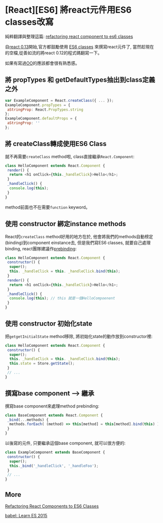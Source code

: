 # [React][ES6] 將react元件用ES6 classes改寫

純粹翻譯與整理這篇: [refactoring react component to es6 classes](http://www.newmediacampaigns.com/blog/refactoring-react-components-to-es6-classes)


自[react 0.13](https://facebook.github.io/react/blog/2015/03/10/react-v0.13.html)開始,官方都鼓勵使用 [ES6 classes](https://facebook.github.io/react/blog/2015/01/27/react-v0.13.0-beta-1.html) 來撰寫react元件了, 當然趁現在的空檔,從善如流的將react 0.12的程式碼翻寫一下。


如果有寫過[OO](https://zh.wikipedia.org/zh-tw/%E9%9D%A2%E5%90%91%E5%AF%B9%E8%B1%A1%E7%A8%8B%E5%BA%8F%E8%AE%BE%E8%AE%A1)的應該都會很有熟悉感。

## 將 propTypes 和 getDefaultTypes抽出到class定義之外

``` js
var ExampleComponent = React.createClass({ ... });
ExampleComponent.propTypes = {
 aStringProp: React.PropTypes.string
};
ExampleComponent.defaultProps = {
 aStringProp: ''
};
```

## 將 createClass轉成使用ES6 Class

就不再需要`createClass` method啦, class直接繼承`React.Component`:

``` js
class HelloComponent extends React.Component {
 render() { 
  return <h1 onClick={this._handleClick}>Hello</h1>;
 }
 _handleClick() {
  console.log(this);
 }
}
```

method前面也不在需要`function` keyword。

## 使用 constructor 綁定instance methods

React的`createClass` method好用的地方在於, 他會將我們的methods自動榜定(binding)到component einstance去, 但是我們寫ES6 classes, 就要自己處理binding, react團隊建議作[prebinding](https://facebook.github.io/react/blog/2015/01/27/react-v0.13.0-beta-1.html#autobinding):

``` js
class HelloComponent extends React.Component {
 constructor() {
  super();
  this. _handleClick = this. _handleClick.bind(this);
 }
 render() { 
  return <h1 onClick={this._handleClick}>Hello</h1>;
 }
 _handleClick() {
  console.log(this); // this 就是一個HelloCompoenent
 }
}
```

## 使用 constructor 初始化state

把`getgetInitialState` method移除, 將初始化state的動作放到constructor裡: 

``` js
class HelloComponent extends React.Component {
 constructor() {
  super();
  this. _handleClick = this. _handleClick.bind(this);
  this.state = Store.getState();
 }
 // ...
}
```

## 撰寫base component --> 繼承

撰寫base component來處理method prebinding: 

``` js
class BaseComponent extends React.Component {
 _bind(...methods) {
  methods.forEach( (method) => this[method] = this[method].bind(this) );
 }
}
```

以後寫的元件, 只要繼承這個base component, 就可以很方便的: 

``` js
class ExampleComponent extends BaseComponent {
 constructor() {
  super();
  this._bind('_handleClick', '_handleFoo');
 }
 // ...
}
```

## More 

[Refactoring React Components to ES6 Classes](http://www.newmediacampaigns.com/blog/refactoring-react-components-to-es6-classes)

[babel: Learn ES 2015](https://babeljs.io/docs/learn-es2015/)

